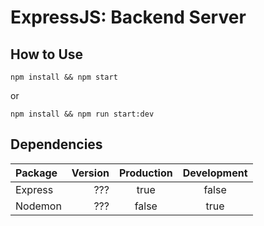 # ExpressJS: Backend Server

## How to Use

```
npm install && npm start
```

or

```
npm install && npm run start:dev
```

## Dependencies

|Package|Version|Production|Development|
|:---|---:|:---:|:---:|
|Express|???|true|false|
|Nodemon|???|false|true|
